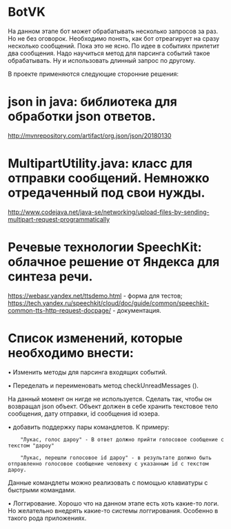 # BotVK
На данном этапе бот может обрабатывать несколько запросов за раз. Но не без оговорок. Необходимо понять, как бот отреагирует на сразу несколько сообщений. Пока это не ясно. По идее в событиях прилетит два сообщения. Надо научиться метод для парсинга событий такое обрабатывать.
Ну и использовать длинный запрос по другому.

В проекте применяются следующие сторонние решения:
# json in java: библиотека для обработки json ответов.
  http://mvnrepository.com/artifact/org.json/json/20180130
# MultipartUtility.java: класс для отправки сообщений. Немножко отредаченный под свои нужды.
  http://www.codejava.net/java-se/networking/upload-files-by-sending-multipart-request-programmatically
# Речевые технологии SpeechKit: облачное решение от Яндекса для синтеза речи.
  https://webasr.yandex.net/ttsdemo.html - форма для тестов;
  https://tech.yandex.ru/speechkit/cloud/doc/guide/common/speechkit-common-tts-http-request-docpage/ - документация.
  
  
# Список изменений, которые необходимо внести:
•	Изменить методы для парсинга входящих событий. 

• Переделать и переименовать метод checkUnreadMessages ().

  На данный момент он нигде не используется.
  Сделать так, чтобы он возвращал json объект. Объект должен в себе хранить текстовое тело сообщения, дату отправки, id сообщения
  id юзера.

•	добавить поддержку пары командлетов.
  К примеру: 
  
        "Лукас, голос дароу" - В ответ должно прийти голосовое сообщение с текстом "дароу"
        
        "Лукас, перешли голосовое id дароу" - в результате должно быть отправленно голосовое сообщение человеку с указанным id c текстом дароу.
        
 Данные командлеты можно реализовать с помощью клавиатуры с быстрыми командами.

•	Логгирование.
  Хорошо что на данном этапе есть хоть какие-то логи.
  Но желательно внедрять какие-то системы логгирования. Особенно в такого рода приложениях.

